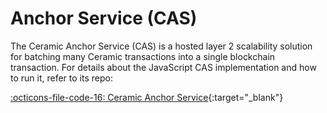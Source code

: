 # Anchor Service (CAS)
The Ceramic Anchor Service (CAS) is a hosted layer 2 scalability solution for batching many Ceramic transactions into a single blockchain transaction. For details about the JavaScript CAS implementation and how to run it, refer to its repo:

[:octicons-file-code-16: Ceramic Anchor Service](https://github.com/ceramicnetwork/ceramic-anchor-service){:target="_blank"}
